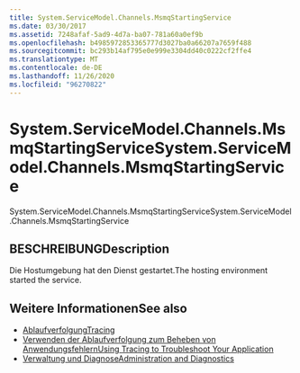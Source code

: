 ```yaml
---
title: System.ServiceModel.Channels.MsmqStartingService
ms.date: 03/30/2017
ms.assetid: 7248afaf-5ad9-4d7a-ba07-781a60a0ef9b
ms.openlocfilehash: b4985972853365777d3027ba0a66207a7659f488
ms.sourcegitcommit: bc293b14af795e0e999e3304dd40c0222cf2ffe4
ms.translationtype: MT
ms.contentlocale: de-DE
ms.lasthandoff: 11/26/2020
ms.locfileid: "96270822"
---
```

# <a name="systemservicemodelchannelsmsmqstartingservice"></a><span data-ttu-id="4304f-102">System.ServiceModel.Channels.MsmqStartingService</span><span class="sxs-lookup"><span data-stu-id="4304f-102">System.ServiceModel.Channels.MsmqStartingService</span></span>

<span data-ttu-id="4304f-103">System.ServiceModel.Channels.MsmqStartingService</span><span class="sxs-lookup"><span data-stu-id="4304f-103">System.ServiceModel.Channels.MsmqStartingService</span></span>  
  
## <a name="description"></a><span data-ttu-id="4304f-104">BESCHREIBUNG</span><span class="sxs-lookup"><span data-stu-id="4304f-104">Description</span></span>  

 <span data-ttu-id="4304f-105">Die Hostumgebung hat den Dienst gestartet.</span><span class="sxs-lookup"><span data-stu-id="4304f-105">The hosting environment started the service.</span></span>  
  
## <a name="see-also"></a><span data-ttu-id="4304f-106">Weitere Informationen</span><span class="sxs-lookup"><span data-stu-id="4304f-106">See also</span></span>

- [<span data-ttu-id="4304f-107">Ablaufverfolgung</span><span class="sxs-lookup"><span data-stu-id="4304f-107">Tracing</span></span>](index.md)
- [<span data-ttu-id="4304f-108">Verwenden der Ablaufverfolgung zum Beheben von Anwendungsfehlern</span><span class="sxs-lookup"><span data-stu-id="4304f-108">Using Tracing to Troubleshoot Your Application</span></span>](using-tracing-to-troubleshoot-your-application.md)
- [<span data-ttu-id="4304f-109">Verwaltung und Diagnose</span><span class="sxs-lookup"><span data-stu-id="4304f-109">Administration and Diagnostics</span></span>](../index.md)
